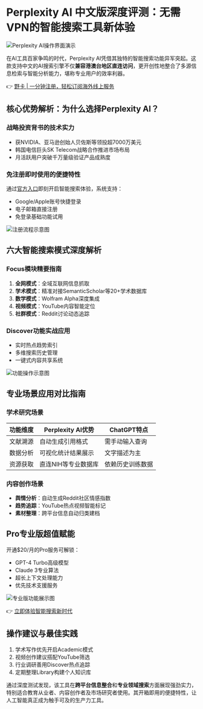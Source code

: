 # Perplexity AI 中文版深度评测：无需VPN的智能搜索工具新体验

![Perplexity AI操作界面演示](&w=1080&q=75)

在AI工具百家争鸣的时代，Perplexity AI凭借其独特的智能搜索功能异军突起。这款支持中文的AI搜索引擎不仅**兼容港澳台地区直连访问**，更开创性地整合了多源信息检索与智能分析能力，堪称专业用户的效率利器。

👉 [野卡 | 一分钟注册，轻松订阅海外线上服务](https://bbtdd.com/yeka)

## 核心优势解析：为什么选择Perplexity AI？

### 战略投资背书的技术实力
- 获NVIDIA、亚马逊创始人贝佐斯等领投超7000万美元
- 韩国电信巨头SK Telecom战略合作推进市场布局
- 月活跃用户突破千万量级验证产品成熟度

### 免注册即时使用的便捷特性
通过[官方入口](https://www.perplexity.ai/)即刻开启智能搜索体验，系统支持：
- Google/Apple账号快捷登录
- 电子邮箱直接注册
- 免登录基础功能试用

![注册流程示意图](&w=1080&q=75)

## 六大智能搜索模式深度解析

### Focus模块精要指南
1. **全网模式**：全域互联网信息抓取
2. **学术模式**：精准对接SemanticScholar等20+学术数据库
3. **数学模式**：Wolfram Alpha深度集成
4. **视频模式**：YouTube内容智能定位
5. **社群模式**：Reddit讨论动态追踪

### Discover功能实战应用
- 实时热点趋势索引
- 多维搜索历史管理
- 一键式内容共享系统

![功能操作示意图](&w=1080&q=75)

## 专业场景应用对比指南

### 学术研究场景
| 功能维度       | Perplexity AI优势                     | ChatGPT特点         |
|----------------|---------------------------------------|---------------------|
| 文献溯源       | 自动生成引用格式                      | 需手动输入查询       |
| 数据分析       | 可视化统计结果展示                    | 文字描述为主         |
| 资源获取       | 直连NIH等专业数据库                   | 依赖历史训练数据     |

### 内容创作场景
- **舆情分析**：自动生成Reddit社区情感指数
- **趋势追踪**：YouTube热点视频智能标记
- **素材整理**：跨平台信息自动归类建档

## Pro专业版超值赋能
开通$20/月的Pro服务可解锁：
- GPT-4 Turbo高级模型
- Claude 3专业算法
- 超长上下文处理能力
- 优先技术支援服务

![专业版功能展示图](&w=1080&q=75)

👉 [立即体验智能搜索新时代](https://bbtdd.com/yeka)

## 操作建议与最佳实践
1. 学术写作优先开启Academic模式
2. 视频创作建议搭配YouTube筛选
3. 行业调研善用Discover热点追踪
4. 定期整理Library构建个人知识库

通过深度测试发现，该工具在**跨平台信息整合**和**专业领域搜索**方面展现强劲实力，特别适合教育从业者、内容创作者及市场研究者使用。其开箱即用的便捷特性，让人工智能真正成为触手可及的生产力工具。
